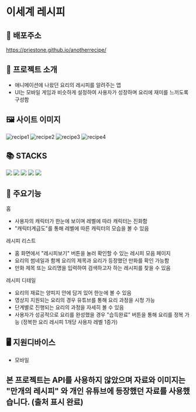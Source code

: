 # 이세계 레시피

## 🔗 배포주소

https://priestone.github.io/anotherrecipe/

## 📁 프로젝트 소개

- 애니메이션에 나왔던 요리의 레시피를 알려주는 앱
- UI는 모바일 게임과 비슷하게 설정하여 사용자가 성장하며 요리에 재미를 느끼도록 구성함

## 🖼️ 사이트 이미지

![recipe1](https://github.com/user-attachments/assets/dabb51bd-e4a4-4254-803d-e46447a49f69)
![recipe2](https://github.com/user-attachments/assets/48b3bc2b-22aa-4824-b82a-7eca79dcfd15)
![recipe3](https://github.com/user-attachments/assets/4f313f0c-e4ad-4e28-bf75-60e8312776d7)
![recipe4](https://github.com/user-attachments/assets/aa365395-f259-47f1-b808-d8e5f01b1961)

## 📚 STACKS

<img src="https://img.shields.io/badge/React-61DAFB?style=for-the-badge&logo=react&logoColor=white">
<img src="https://img.shields.io/badge/html5-E34F26?style=for-the-badge&logo=html5&logoColor=white">
<img src="https://img.shields.io/badge/css3-663399?style=for-the-badge&logo=css3&logoColor=white">
<img src="https://img.shields.io/badge/nodedotjs-5FA04E?style=for-the-badge&logo=nodedotjs&logoColor=white">
<img src="https://img.shields.io/badge/figma-F24E1E?style=for-the-badge&logo=figma&logoColor=white">

## 📒 주요기능

홈

- 사용자의 캐릭터가 한눈에 보이며 레벨에 따라 캐릭터는 진화함
- "캐릭터계급도"를 통해 레벨에 따른 캐릭터의 모습을 볼 수 있음

레시피 리스트

- 홈 화면에서 "레시피보기" 버튼을 눌러 확인할 수 있는 레시피 모음 페이지
- 요리의 썸네일과 함께 요리의 제목과 요리가 등장했던 만화를 확인 가능함
- 만화 제목 또는 요리명을 입력하여 검색하고자 하는 레시피를 찾을 수 있음

레시피 디테일

- 요리의 재료는 양피지 안에 담겨 있어 한눈에 볼 수 있음
- 영상지 지원되는 요리의 경우 유튜브를 통해 요리 과정을 시청 가능
- 단계별로 진행되는 요리의 과정을 자세히 볼 수 있음
- 사용자가 성공적으로 요리를 완성했을 경우 "습득완료" 버튼을 통해 요리를 정복 가능 (정복한 요리 레시피 1개당 사용자 레벨 1증가)



## 🖥️ 지원디바이스

- 모바일

## 본 프로젝트는 API를 사용하지 않았으며 자료와 이미지는 "만개의 레시피" 와 개인 유튜브에 등장했던 자료를 사용했습니다. (출처 표시 완료)
